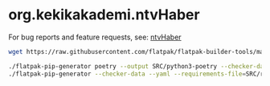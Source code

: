 # org.kekikakademi.ntvHaber

For bug reports and feature requests, see: [ntvHaber](https://github.com/keyiflerolsun/ntvHaber)

```bash
wget https://raw.githubusercontent.com/flatpak/flatpak-builder-tools/master/pip/flatpak-pip-generator && chmod +x flatpak-pip-generator

./flatpak-pip-generator poetry --output SRC/python3-poetry --checker-data --yaml --runtime=org.freedesktop.Sdk//22.08
./flatpak-pip-generator --checker-data --yaml --requirements-file=SRC/requirements.txt --output SRC/python3-requirements --runtime=org.freedesktop.Sdk//22.08
```
